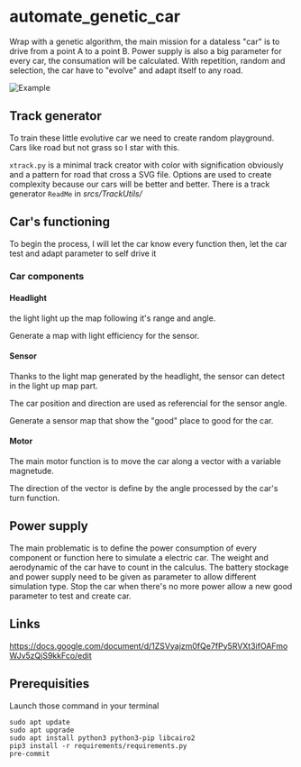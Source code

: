 # automate_genetic_car

Wrap with a genetic algorithm, the main mission for a dataless "car" is to drive from a point A to a point B.
Power supply is also a big parameter for every car, the consumation will be calculated.
With repetition, random and selection, the car have to "evolve" and adapt itself to any road.

![Example](https://github.com/xaviave/automate_genetic_car/data/readme/example_v0.gif)


## Track generator

To train these little evolutive car we need to create random playground. Cars like road but not grass so I star with this.

`xtrack.py` is a minimal track creator with color with signification obviously and a pattern for road that cross a SVG file.
Options are used to create complexity because our cars will be better and better.
There is a track generator `ReadMe` in *srcs/TrackUtils/*

## Car's functioning

To begin the process, I will let the car know every function then, let the car test and adapt parameter to self drive it

### Car components

#### Headlight

the light light up the map following it's range and angle.

Generate a map with light efficiency for the sensor.

#### Sensor

Thanks to the light map generated by the headlight, the sensor can detect in the light up map part.

The car position and direction are used as referencial for the sensor angle.

Generate a sensor map that show the "good" place to good for the car. 

#### Motor

The main motor function is to move the car along a vector with a variable magnetude.

The direction of the vector is define by the angle processed by the car's turn function.

## Power supply

The main problematic is to define the power consumption of every component or function here to simulate a electric car.
The weight and aerodynamic of the car have to count in the calculus.
The battery stockage and power supply need to be given as parameter to allow different simulation type.
Stop the car when there's no more power allow a new good parameter to test and create car.

## Links

https://docs.google.com/document/d/1ZSVyajzm0fQe7fPy5RVXt3ifOAFmoWJv5zQjS9kkFco/edit

## Prerequisities

Launch those command in your terminal

    sudo apt update
    sudo apt upgrade
    sudo apt install python3 python3-pip libcairo2 
    pip3 install -r requirements/requirements.py
    pre-commit
